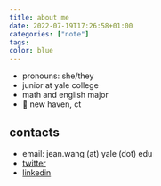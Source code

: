 ```yaml
---
title: about me
date: 2022-07-19T17:26:58+01:00
categories: ["note"]
tags:
color: blue
---
```


* pronouns: she/they
* junior at yale college
* math and english major 
* 📍 new haven, ct

## contacts

* email: jean.wang (at) yale (dot) edu
* [twitter](https://twitter.com/jingyingwang_)
* [linkedin](https://www.linkedin.com/in/jingyingwang/)
